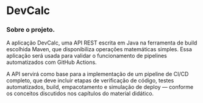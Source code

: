 # DevCalc

### Sobre o projeto.

A aplicação DevCalc, uma API REST escrita em Java na ferramenta de build escolhida Maven, que disponibiliza operações matemáticas simples. Essa aplicação será usada para validar o funcionamento de pipelines automatizados com GitHub Actions.

A API servirá como base para a implementação de um pipeline de CI/CD completo, que deve incluir etapas de verificação de código, testes automatizados, build, empacotamento e simulação de deploy — conforme os conceitos discutidos nos capítulos do material didático.

